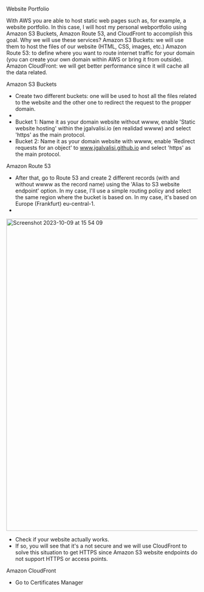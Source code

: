 Website Portfolio

With AWS you are able to host static web pages such as, for example, a website portfolio. In this case, I will host my personal webportfolio using Amazon S3 Buckets, Amazon Route 53, and CloudFront to accomplish this goal.
Why we will use these services?
Amazon S3 Buckets: we will use them to host the files of our website (HTML, CSS, images, etc.)
Amazon Route 53: to define where you want to route internet traffic for your domain (you can create your own domain within AWS or bring it from outside).
Amazon CloudFront: we will get better performance since it will cache all the data related.

Amazon S3 Buckets

- Create two different buckets: one will be used to host all the files related to the website and the other one to redirect the request to the propper domain.
- 
- Bucket 1: Name it as your domain website without wwww, enable 'Static website hosting' within the jgalvalisi.io (en realidad wwww) and select 'https' as the main protocol.
- Bucket 2: Name it as your domain website with wwww, enable 'Redirect requests for an object' to www.jgalvalisi.github.io and select 'https' as the main protocol.


Amazon Route 53

- After that, go to Route 53 and create 2 different records (with and without wwww as the record name) using the 'Alias to S3 website endpoint' option. In my case, I'll use a simple routing policy and select the same region where the bucket is based on. In my case, it's based on Europe (Frankfurt) eu-central-1.
- 
<img width="820" alt="Screenshot 2023-10-09 at 15 54 09" src="https://github.com/jgalvalisi/AWS/assets/97465207/d663856b-1573-449f-947c-6acd09126f2b">

- Check if your website actually works.
- If so, you will see that it's a not secure and we will use CloudFront to solve this situation to get HTTPS since Amazon S3 website endpoints do not support HTTPS or access points.

 Amazon CloudFront

 - Go to Certificates Manager
